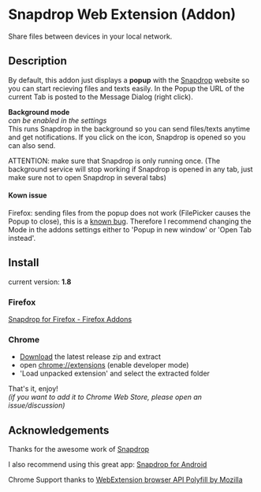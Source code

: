 # Snapdrop Web Extension (Addon)
Share files between devices in your local network.

## Description
By default, this addon just displays a <b>popup</b> with the <a href="https://Snapdrop.net/" target="_blank">Snapdrop</a> website so you can start recieving files and texts easily. In the Popup the URL of the current Tab is posted to the Message Dialog (right click).

<b>Background mode</b>
<br>
<i>can be enabled in the settings</i>
<br>
This runs Snapdrop in the background so you can send files/texts anytime and get notifications. If you click on the icon, Snapdrop is opened so you can also send.

ATTENTION:
make sure that Snapdrop is only running once.
(The background service will stop working if Snapdrop is opened in any tab, just make sure not to open Snapdrop in several tabs)

#### Kown issue
Firefox: sending files from the popup does not work (FilePicker causes the Popup to close), this is a <a href="https://bugzilla.mozilla.org/show_bug.cgi?id=1292701" target="_blank">known bug</a>. Therefore I recommend changing the Mode in the addons settings either to 'Popup in new window' or 'Open Tab instead'.

## Install
current version: <b>1.8</b>

### Firefox
<a href="https://addons.mozilla.org/de/firefox/addon/snapdrop-for-firefox/" target="_blank">Snapdrop for Firefox - Firefox Addons</a>

### Chrome
- <a href="https://github.com/ueen/SnapdropFirefoxAddon/releases/" target="_blank">Download</a> the latest release zip and extract
- open <a href="chrome://extensions/" target="_blank">chrome://extensions</a> (enable developer mode)
- 'Load unpacked extension' and select the extracted folder

That's it, enjoy!
</br><i>(if you want to add it to Chrome Web Store, please open an issue/discussion)</i>

## Acknowledgements
Thanks for the awesome work of <a href="https://github.com/RobinLinus/snapdrop" target="_blank">Snapdrop</a>

I also recommend using this great app: <a href="https://github.com/fm-sys/snapdrop-android" target="_blank">Snapdrop for Android</a>

Chrome Support thanks to <a href="https://github.com/mozilla/webextension-polyfill" target="_blank">WebExtension browser API Polyfill by Mozilla</a>
